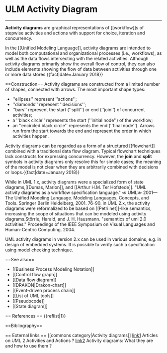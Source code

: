 # ULM Activity Diagram
----
**Activity diagrams** are graphical  representations of [[workflow]]s of stepwise activities and actions with support for choice, iteration and concurrency. 

   In the [[Unified Modeling Language]], activity diagrams are intended to model both computational and organizational processes (i.e., workflows), as well as the data flows intersecting with the related activities. Although activity diagrams primarily show the overall flow of control, they can also include elements showing the flow of data between activities through one or more data stores.{{fact|date=January 2018}}

==Construction==
Activity diagrams are constructed from a limited number of shapes, connected with arrows. The most important shape types:
* ''ellipses'' represent ''actions'';
* ''diamonds'' represent ''decisions'';
* ''bars'' represent the start (''split'') or end (''join'') of concurrent activities;
* a ''black circle'' represents the start (''initial node'') of the workflow;
* an ''encircled black circle'' represents the end (''final node'').
Arrows run from the start towards the end and represent the order in which activities happen.

Activity diagrams can be regarded as a form of a structured [[flowchart]] combined with a traditional data flow diagram. Typical flowchart techniques lack constructs for expressing concurrency. However, the **join** and **split** symbols in activity diagrams only resolve this for simple cases; the meaning of the model is not clear when they are arbitrarily combined with decisions or loops.{{fact|date=January 2018}}

While in UML 1.x, activity diagrams were a specialized form of state diagrams,<ref>[[Dumas, Marlon]], and [[Arthur H.M. Ter Hofstede]]. "UML activity diagrams as a workflow specification language." ≪ UML≫ 2001—The Unified Modeling Language. Modeling Languages, Concepts, and Tools. Springer Berlin Heidelberg, 2001. 76-90.</ref> in UML 2.x, the activity diagrams were reformalized to be based on [[Petri net]]-like semantics, increasing the scope of situations that can be modeled using activity diagrams.<ref>Störrle, Harald, and J. H. Hausmann. "semantics of uml 2.0 activities." Proceedings of the IEEE Symposium on Visual Languages and Human-Centric Computing. 2004.

UML activity diagrams in version 2.x can be used in various domains, e.g. in design of embedded systems. It is possible to verify such a specification using model checking technique.

==See also==
* [[Business Process Modeling Notation]]
* [[Control flow graph]]
* [[Data flow diagram]]
* [[DRAKON|Drakon-chart]]
* [[Event-driven process chain]]
* [[List of UML tools]]
* [[Pseudocode]]
* [[State diagram]]

== References ==
{{reflist|1}}

==Bibliography==

== External links ==
[[commons category|Activity diagrams]]
[link1](http://conradbock.org/bockonline.html|UML2.0) Articles on UML 2 Activities and Actions ?
[link2](https://www.ibm.com/developerworks/rational/library/2802.html) Activity diagrams: What they are and how to use them ?

